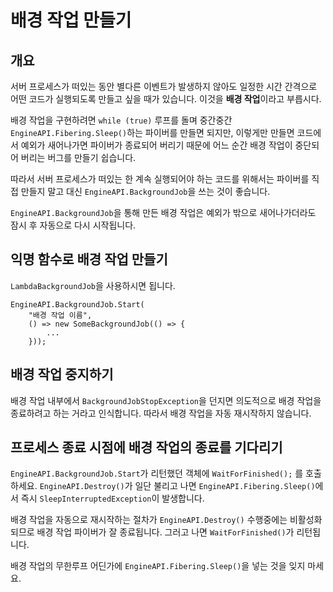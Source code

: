 # 배경 작업 만들기

## 개요
서버 프로세스가 떠있는 동안 별다른 이벤트가 발생하지 않아도
일정한 시간 간격으로 어떤 코드가 실행되도록 만들고 싶을 때가 있습니다.
이것을 **배경 작업**이라고 부릅시다.

배경 작업을 구현하려면
`while (true)` 루프를 돌며 중간중간 `EngineAPI.Fibering.Sleep()`하는 파이버를 만들면 되지만,
이렇게만 만들면
코드에서 예외가 새어나가면 파이버가 종료되어 버리기 때문에
어느 순간 배경 작업이 중단되어 버리는 버그를 만들기 쉽습니다.

따라서 서버 프로세스가 떠있는 한 계속 실행되어야 하는 코드를 위해서는
파이버를 직접 만들지 말고 대신 `EngineAPI.BackgroundJob`을 쓰는 것이 좋습니다.

`EngineAPI.BackgroundJob`을 통해 만든 배경 작업은
예외가 밖으로 새어나가더라도 잠시 후 자동으로 다시 시작됩니다.

## 익명 함수로 배경 작업 만들기
`LambdaBackgroundJob`을 사용하시면 됩니다.
```
EngineAPI.BackgroundJob.Start(
    "배경 작업 이름",
    () => new SomeBackgroundJob(() => {
        ...
    }));
```

## 배경 작업 중지하기
배경 작업 내부에서 `BackgroundJobStopException`을 던지면
의도적으로 배경 작업을 종료하려고 하는 거라고 인식합니다.
따라서 배경 작업을 자동 재시작하지 않습니다.

## 프로세스 종료 시점에 배경 작업의 종료를 기다리기
`EngineAPI.BackgroundJob.Start`가 리턴했던 객체에 `WaitForFinished();` 를 호출하세요.
`EngineAPI.Destroy()`가 일단 불리고 나면 `EngineAPI.Fibering.Sleep()`에서 즉시
`SleepInterruptedException`이 발생합니다.

배경 작업을 자동으로 재시작하는 절차가 `EngineAPI.Destroy()` 수행중에는 비활성화되므로
배경 작업 파이버가 잘 종료됩니다.
그러고 나면 `WaitForFinished()`가 리턴됩니다.

배경 작업의 무한루프 어딘가에 `EngineAPI.Fibering.Sleep()`을 넣는 것을 잊지 마세요.
